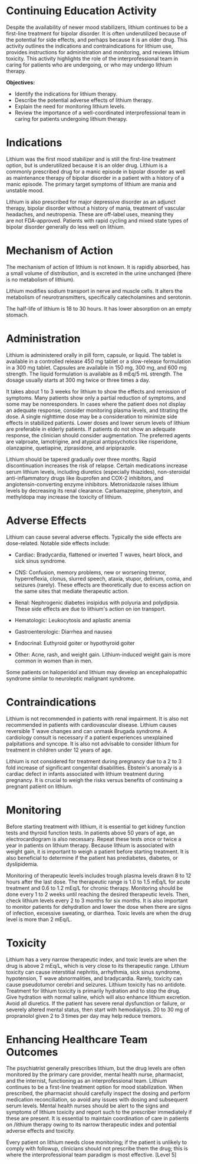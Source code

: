 # Continuing Education Activity

Despite the availability of newer mood stabilizers, lithium continues to be a first-line treatment for bipolar disorder. It is often underutilized because of the potential for side effects, and perhaps because it is an older drug. This activity outlines the indications and contraindications for lithium use, provides instructions for administration and monitoring, and reviews lithium toxicity. This activity highlights the role of the interprofessional team in caring for patients who are undergoing, or who may undergo lithium therapy.

**Objectives:**
- Identify the indications for lithium therapy.
- Describe the potential adverse effects of lithium therapy. 
- Explain the need for monitoring lithium levels.
- Review the importance of a well-coordinated interprofessional team in caring for patients undergoing lithium therapy.

# Indications

Lithium was the first mood stabilizer and is still the first-line treatment option, but is underutilized because it is an older drug. Lithium is a commonly prescribed drug for a manic episode in bipolar disorder as well as maintenance therapy of bipolar disorder in a patient with a history of a manic episode. The primary target symptoms of lithium are mania and unstable mood.

Lithium is also prescribed for major depressive disorder as an adjunct therapy, bipolar disorder without a history of mania, treatment of vascular headaches, and neutropenia. These are off-label uses, meaning they are not FDA-approved. Patients with rapid cycling and mixed state types of bipolar disorder generally do less well on lithium.

# Mechanism of Action

The mechanism of action of lithium is not known. It is rapidly absorbed, has a small volume of distribution, and is excreted in the urine unchanged (there is no metabolism of lithium).

Lithium modifies sodium transport in nerve and muscle cells. It alters the metabolism of neurotransmitters, specifically catecholamines and serotonin.

The half-life of lithium is 18 to 30 hours. It has lower absorption on an empty stomach.

# Administration

Lithium is administered orally in pill form, capsule, or liquid. The tablet is available in a controlled release 450 mg tablet or a slow-release formulation in a 300 mg tablet. Capsules are available in 150 mg, 300 mg, and 600 mg strength. The liquid formulation is available as 8 mEq/5 mL strength. The dosage usually starts at 300 mg twice or three times a day.

It takes about 1 to 3 weeks for lithium to show the effects and remission of symptoms. Many patients show only a partial reduction of symptoms, and some may be nonresponders. In cases where the patient does not display an adequate response, consider monitoring plasma levels, and titrating the dose. A single nighttime dose may be a consideration to minimize side effects in stabilized patients. Lower doses and lower serum levels of lithium are preferable in elderly patients. If patients do not show an adequate response, the clinician should consider augmentation. The preferred agents are valproate, lamotrigine, and atypical antipsychotics like risperidone, olanzapine, quetiapine, ziprasidone, and aripiprazole.

Lithium should be tapered gradually over three months. Rapid discontinuation increases the risk of relapse. Certain medications increase serum lithium levels, including diuretics (especially thiazides), non-steroidal anti-inflammatory drugs like ibuprofen and COX-2 inhibitors, and angiotensin-converting enzyme inhibitors. Metronidazole raises lithium levels by decreasing its renal clearance. Carbamazepine, phenytoin, and methyldopa may increase the toxicity of lithium.

# Adverse Effects

Lithium can cause several adverse effects. Typically the side effects are dose-related. Notable side effects include:

- Cardiac: Bradycardia, flattened or inverted T waves, heart block, and sick sinus syndrome.

- CNS: Confusion, memory problems, new or worsening tremor, hyperreflexia, clonus, slurred speech, ataxia, stupor, delirium, coma, and seizures (rarely). These effects are theoretically due to excess action on the same sites that mediate therapeutic action.

- Renal: Nephrogenic diabetes insipidus with polyuria and polydipsia. These side effects are due to lithium's action on ion transport.

- Hematologic: Leukocytosis and aplastic anemia

- Gastroenterologic: Diarrhea and nausea

- Endocrinal: Euthyroid goiter or hypothyroid goiter

- Other: Acne, rash, and weight gain. Lithium-induced weight gain is more common in women than in men.

Some patients on haloperidol and lithium may develop an encephalopathic syndrome similar to neuroleptic malignant syndrome.

# Contraindications

Lithium is not recommended in patients with renal impairment. It is also not recommended in patients with cardiovascular disease. Lithium causes reversible T wave changes and can unmask Brugada syndrome. A cardiology consult is necessary if a patient experiences unexplained palpitations and syncope. It is also not advisable to consider lithium for treatment in children under 12 years of age.

Lithium is not considered for treatment during pregnancy due to a 2 to 3 fold increase of significant congenital disabilities. Ebstein's anomaly is a cardiac defect in infants associated with lithium treatment during pregnancy. It is crucial to weigh the risks versus benefits of continuing a pregnant patient on lithium.

# Monitoring

Before starting treatment with lithium, it is essential to get kidney function tests and thyroid function tests. In patients above 50 years of age, an electrocardiogram is also necessary. Repeat these tests once or twice a year in patients on lithium therapy. Because lithium is associated with weight gain, it is important to weigh a patient before starting treatment. It is also beneficial to determine if the patient has prediabetes, diabetes, or dyslipidemia.

Monitoring of therapeutic levels includes trough plasma levels drawn 8 to 12 hours after the last dose. The therapeutic range is 1.0 to 1.5 mEq/L for acute treatment and 0.6 to 1.2 mEq/L for chronic therapy. Monitoring should be done every 1 to 2 weeks until reaching the desired therapeutic levels. Then, check lithium levels every 2 to 3 months for six months. It is also important to monitor patients for dehydration and lower the dose when there are signs of infection, excessive sweating, or diarrhea. Toxic levels are when the drug level is more than 2 mEq/L.

# Toxicity

Lithium has a very narrow therapeutic index, and toxic levels are when the drug is above 2 mEq/L, which is very close to its therapeutic range. Lithium toxicity can cause interstitial nephritis, arrhythmia, sick sinus syndrome, hypotension, T wave abnormalities, and bradycardia. Rarely, toxicity can cause pseudotumor cerebri and seizures. Lithium toxicity has no antidote. Treatment for lithium toxicity is primarily hydration and to stop the drug. Give hydration with normal saline, which will also enhance lithium excretion. Avoid all diuretics. If the patient has severe renal dysfunction or failure, or severely altered mental status, then start with hemodialysis. 20 to 30 mg of propranolol given 2 to 3 times per day may help reduce tremors.

# Enhancing Healthcare Team Outcomes

The psychiatrist generally prescribes lithium, but the drug levels are often monitored by the primary care provider, mental health nurse, pharmacist, and the internist, functioning as an interprofessional team. Lithium continues to be a first-line treatment option for mood stabilization. When prescribed, the pharmacist should carefully inspect the dosing and perform medication reconciliation, so avoid any issues with dosing and subsequent serum levels. Mental health nurses should be alert to the signs and symptoms of lithium toxicity and report such to the prescriber immediately if these are present. It is essential to maintain coordination of care in patients on /lithium therapy owing to its narrow therapeutic index and potential adverse effects and toxicity.

Every patient on lithium needs close monitoring; if the patient is unlikely to comply with followup, clinicians should not prescribe them the drug; this is where the interprofessional team paradigm is most effective. [Level 5]
